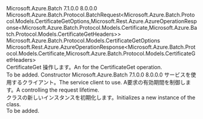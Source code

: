 <Type Name="CertificateGetBatchRequest" FullName="Microsoft.Azure.Batch.Protocol.BatchRequests.CertificateGetBatchRequest">
  <TypeSignature Language="C#" Value="public class CertificateGetBatchRequest : Microsoft.Azure.Batch.Protocol.BatchRequest&lt;Microsoft.Azure.Batch.Protocol.Models.CertificateGetOptions,Microsoft.Rest.Azure.AzureOperationResponse&lt;Microsoft.Azure.Batch.Protocol.Models.Certificate,Microsoft.Azure.Batch.Protocol.Models.CertificateGetHeaders&gt;&gt;" />
  <TypeSignature Language="ILAsm" Value=".class public auto ansi beforefieldinit CertificateGetBatchRequest extends Microsoft.Azure.Batch.Protocol.BatchRequest`2&lt;class Microsoft.Azure.Batch.Protocol.Models.CertificateGetOptions, class Microsoft.Rest.Azure.AzureOperationResponse`2&lt;class Microsoft.Azure.Batch.Protocol.Models.Certificate, class Microsoft.Azure.Batch.Protocol.Models.CertificateGetHeaders&gt;&gt;" />
  <TypeSignature Language="DocId" Value="T:Microsoft.Azure.Batch.Protocol.BatchRequests.CertificateGetBatchRequest" />
  <TypeSignature Language="VB.NET" Value="Public Class CertificateGetBatchRequest&#xA;Inherits BatchRequest(Of CertificateGetOptions, AzureOperationResponse(Of Certificate, CertificateGetHeaders))" />
  <TypeSignature Language="F#" Value="type CertificateGetBatchRequest = class&#xA;    inherit BatchRequest&lt;CertificateGetOptions, AzureOperationResponse&lt;Certificate, CertificateGetHeaders&gt;&gt;" />
  <AssemblyInfo>
    <AssemblyName>Microsoft.Azure.Batch</AssemblyName>
    <AssemblyVersion>7.1.0.0</AssemblyVersion>
    <AssemblyVersion>8.0.0.0</AssemblyVersion>
  </AssemblyInfo>
  <Base>
    <BaseTypeName>Microsoft.Azure.Batch.Protocol.BatchRequest&lt;Microsoft.Azure.Batch.Protocol.Models.CertificateGetOptions,Microsoft.Rest.Azure.AzureOperationResponse&lt;Microsoft.Azure.Batch.Protocol.Models.Certificate,Microsoft.Azure.Batch.Protocol.Models.CertificateGetHeaders&gt;&gt;</BaseTypeName>
    <BaseTypeArguments>
      <BaseTypeArgument TypeParamName="TOptions">Microsoft.Azure.Batch.Protocol.Models.CertificateGetOptions</BaseTypeArgument>
      <BaseTypeArgument TypeParamName="TResponse">Microsoft.Rest.Azure.AzureOperationResponse&lt;Microsoft.Azure.Batch.Protocol.Models.Certificate,Microsoft.Azure.Batch.Protocol.Models.CertificateGetHeaders&gt;</BaseTypeArgument>
    </BaseTypeArguments>
  </Base>
  <Interfaces />
  <Docs>
    <summary>
            <span data-ttu-id="9094a-101"><see cref="T:Microsoft.Azure.Batch.Protocol.IBatchRequest" /> CertificateGet 操作します。</span><span class="sxs-lookup"><span data-stu-id="9094a-101">An <see cref="T:Microsoft.Azure.Batch.Protocol.IBatchRequest" /> for the CertificateGet operation.</span></span>
            </summary>
    <remarks>To be added.</remarks>
  </Docs>
  <Members>
    <Member MemberName=".ctor">
      <MemberSignature Language="C#" Value="public CertificateGetBatchRequest (Microsoft.Azure.Batch.Protocol.BatchServiceClient serviceClient, System.Threading.CancellationToken cancellationToken);" />
      <MemberSignature Language="ILAsm" Value=".method public hidebysig specialname rtspecialname instance void .ctor(class Microsoft.Azure.Batch.Protocol.BatchServiceClient serviceClient, valuetype System.Threading.CancellationToken cancellationToken) cil managed" />
      <MemberSignature Language="DocId" Value="M:Microsoft.Azure.Batch.Protocol.BatchRequests.CertificateGetBatchRequest.#ctor(Microsoft.Azure.Batch.Protocol.BatchServiceClient,System.Threading.CancellationToken)" />
      <MemberSignature Language="F#" Value="new Microsoft.Azure.Batch.Protocol.BatchRequests.CertificateGetBatchRequest : Microsoft.Azure.Batch.Protocol.BatchServiceClient * System.Threading.CancellationToken -&gt; Microsoft.Azure.Batch.Protocol.BatchRequests.CertificateGetBatchRequest" Usage="new Microsoft.Azure.Batch.Protocol.BatchRequests.CertificateGetBatchRequest (serviceClient, cancellationToken)" />
      <MemberType>Constructor</MemberType>
      <AssemblyInfo>
        <AssemblyName>Microsoft.Azure.Batch</AssemblyName>
        <AssemblyVersion>7.1.0.0</AssemblyVersion>
        <AssemblyVersion>8.0.0.0</AssemblyVersion>
      </AssemblyInfo>
      <Parameters>
        <Parameter Name="serviceClient" Type="Microsoft.Azure.Batch.Protocol.BatchServiceClient" />
        <Parameter Name="cancellationToken" Type="System.Threading.CancellationToken" />
      </Parameters>
      <Docs>
        <param name="serviceClient"><span data-ttu-id="9094a-102">サービスを使用するクライアント。</span><span class="sxs-lookup"><span data-stu-id="9094a-102">The service client to use.</span></span></param>
        <param name="cancellationToken"><span data-ttu-id="9094a-103">A<see cref="T:System.Threading.CancellationToken" />要求の有効期間を制御します。</span><span class="sxs-lookup"><span data-stu-id="9094a-103">A <see cref="T:System.Threading.CancellationToken" /> controlling the request lifetime.</span></span></param>
        <summary>
            <span data-ttu-id="9094a-104"><see cref="T:Microsoft.Azure.Batch.Protocol.BatchRequests.CertificateGetBatchRequest" /> クラスの新しいインスタンスを初期化します。</span><span class="sxs-lookup"><span data-stu-id="9094a-104">Initializes a new instance of the <see cref="T:Microsoft.Azure.Batch.Protocol.BatchRequests.CertificateGetBatchRequest" /> class.</span></span>
            </summary>
        <remarks>To be added.</remarks>
      </Docs>
    </Member>
  </Members>
</Type>